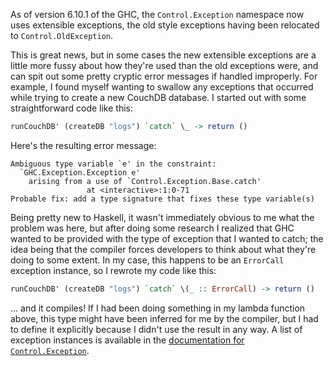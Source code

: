 As of version 6.10.1 of the GHC, the `Control.Exception` namespace now uses extensible exceptions, the old style exceptions having been relocated to `Control.OldException`.

This is great news, but in some cases the new extensible exceptions are a little more fussy about how they're used than the old exceptions were, and can spit out some pretty cryptic error messages if handled improperly. For example, I found myself wanting to swallow any exceptions that occurred while trying to create a new CouchDB database. I started out with some straightforward code like this:

``` haskell
runCouchDB' (createDB "logs") `catch` \_ -> return ()
```

Here's the resulting error message:

```
Ambiguous type variable `e' in the constraint:
  `GHC.Exception.Exception e'
    arising from a use of `Control.Exception.Base.catch'
                 at <interactive>:1:0-71
Probable fix: add a type signature that fixes these type variable(s)
```

Being pretty new to Haskell, it wasn't immediately obvious to me what the problem was here, but after doing some research I realized that GHC wanted to be provided with the type of exception that I wanted to catch; the idea being that the compiler forces developers to think about what they're doing to some extent. In my case, this happens to be an `ErrorCall` exception instance, so I rewrote my code like this:

``` haskell
runCouchDB' (createDB "logs") `catch` \(_ :: ErrorCall) -> return ()
```

&hellip; and it compiles! If I had been doing something in my lambda function above, this type might have been inferred for me by the compiler, but I had to define it explicitly because I didn't use the result in any way. A list of exception instances is available in the [documentation for `Control.Exception`](http://www.haskell.org/ghc/docs/6.10-latest/html/libraries/base/Control-Exception.html#t%3AException).
